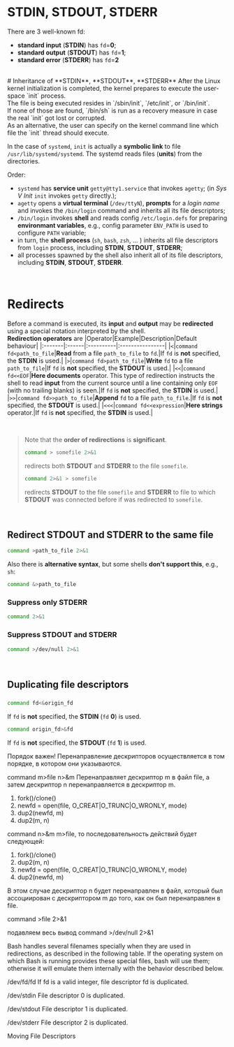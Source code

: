 # **STDIN**, **STDOUT**, **STDERR**
There are 3 well-known fd:
- **standard input** (**STDIN**) has `fd`=**0**;
- **standard output** (**STDOUT**) has `fd`=**1**;
- **standard error** (**STDERR**) has `fd`=**2**

<br>
# Inheritance of **STDIN**, **STDOUT**, **STDERR**
After the Linux kernel initialization is completed, the kernel prepares to execute the user-space `init` process.<br>
The file is being executed resides in `/sbin/init`, `/etc/init`, or `/bin/init`.<br>
If none of those are found, `/bin/sh` is run as a recovery measure in case the real `init` got lost or corrupted.<br>
As an alternative, the user can specify on the kernel command line which file the `init` thread should execute.<br>

In the case of `systemd`, `init` is actually a **symbolic link** to file `/usr/lib/systemd/systemd`. The systemd reads files (**units**) from the directories.<br>

Order:
- `systemd` has **service unit** `getty@tty1.service` that invokes `agetty`; (in *Sys V Init* `init` invokes `getty` directly.);
- `agetty` opens a **virtual terminal** (`/dev/ttyN`), **prompts** for a *login name* and invokes the `/bin/login` command and inherits all its file descriptors;
- `/bin/login` invokes **shell** and reads config `/etc/login.defs` for preparing **environmant variables**, e.g., config parameter `ENV_PATH` is used to configure `PATH` variable; 
- in turn, the **shell process** (`sh`, `bash`, `zsh`, ... ) inherits all file descriptors from `login` process, including **STDIN**, **STDOUT**, **STDERR**;
- all processes spawned by the shell also inherit all of its file descriptors, including **STDIN**, **STDOUT**, **STDERR**.

<br>

# Redirects
Before a command is executed, its **input** and **output** may be **redirected** using a special notation interpreted by the shell.<br>
**Redirection operators** are
|Operator|Example|Description|Default behaviour|
|:-------|:------|:----------|:----------------|
|`<`|`command fd<path_to_file`|**Read** from a file `path_to_file` to `fd`.|If `fd` is **not** specified, the **STDIN** is used.|
|`>`|`command fd>path_to_file`|**Write** `fd` to a file `path_to_file`|If `fd` is **not** specified, the **STDOUT** is used.|
|`<<`|`command fd<<EOF`|**Here documents** operator. This type of redirection instructs the shell to read **input** from the current source until a line containing only `EOF` (with no trailing blanks) is seen.|If `fd` is **not** specified, the **STDIN** is used.|
|`>>`|`command fd>>path_to_file`|**Append** `fd` to a file `path_to_file`.|If `fd` is **not** specified, the **STDOUT** is used.|
|`<<<`|`command fd<<expression`|**Here strings** operator.|If `fd` is **not** specified, the **STDIN** is used.|

<br>

> Note that the **order of redirections** is **significant**.<br>
>
> ```bash
> command > somefile 2>&1
> ```
> redirects both **STDOUT** and **STDERR** to the file `somefile`.
> 
> ```bash
> command 2>&1 > somefile 
> ```
> redirects **STDOUT** to the file `somefile` and **STDERR** to file to which **STDOUT** was connected before if was redirected to `somefile`.


<br>

## Redirect STDOUT and STDERR to the same file
```bash
command >path_to_file 2>&1
```

Also there is **alternative syntax**, but some shells **don't support this**, e.g., `sh`:
```bash
command &>path_to_file
```

### Suppress only STDERR
```bash
command 2>&1
```

### Suppress STDOUT and STDERR
```bash
command >/dev/null 2>&1
```

<br>

## Duplicating file descriptors
### 
```bash
command fd<&origin_fd
```
If `fd` is **not** specified, the **STDIN** (`fd` **0**) is used.

```bash
command origin_fd>&fd
```
If `fd` is **not** specified, the **STDOUT** (`fd` **1**) is used.




Порядок важен! Перенаправление дескрипторов осуществляется в том порядке, в котором они указываются.

command m>file n>&m
Перенаправляет дескриптор m в файл file, а затем дескриптор n перенаправляется в дескриптор m. 

1.	fork()/clone()
2.	newfd = open(file, O_CREAT|O_TRUNC|O_WRONLY, mode)
3.	dup2(newfd, m)
4.	dup2(m, n)

command n>&m m>file, 
то последовательность действий будет следующей:
1.	fork()/clone()
2.	dup2(m, n)
3.	newfd = open(file, O_CREAT|O_TRUNC|O_WRONLY, mode)
4.	dup2(newfd, m)

В этом случае дескриптор n будет перенаправлен в файл, который был ассоциирован с дескриптором m до того, как он был перенаправлен в file.



command >file 2>&1

подавляем весь вывод
command >/dev/null 2>&1



Bash handles several filenames specially when they are used in redirections, as described in the following table. If the operating system on which Bash is running provides these special files, bash will use them; otherwise it will emulate them internally with the behavior described below.

/dev/fd/fd
If fd is a valid integer, file descriptor fd is duplicated.

/dev/stdin
File descriptor 0 is duplicated.

/dev/stdout
File descriptor 1 is duplicated.

/dev/stderr
File descriptor 2 is duplicated.



Moving File Descriptors